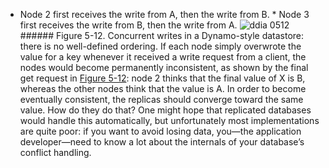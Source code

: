 *  Node 2 first receives the write from A, then the write from B. *  Node 3 first receives the write from B, then the write from A. ![ddia 0512](assets/ddia_0512.png) ###### Figure 5-12. Concurrent writes in a Dynamo-style datastore: there is no well-defined ordering. If each node simply overwrote the value for a key whenever it received a write request from a
client, the nodes would become permanently inconsistent, as shown by the final get request in
[Figure 5-12](#fig_replication_concurrency): node 2 thinks that the final value of X is B, whereas the other
nodes think that the value is A. In order to become eventually consistent, the replicas should converge toward the same value. How
do they do that? One might hope that replicated databases would handle this automatically, but
unfortunately most implementations are quite poor: if you want to avoid losing data, you—the
application developer—need to know a lot about the internals of your database’s conflict
handling.